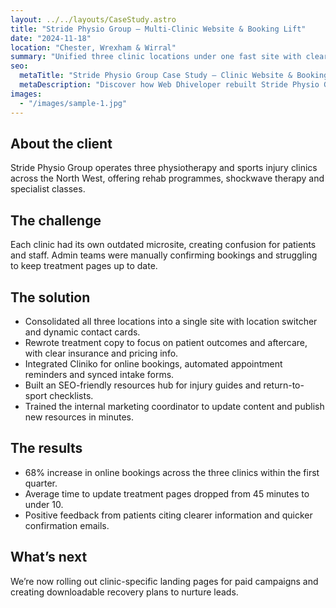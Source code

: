 ```yaml
---
layout: ../../layouts/CaseStudy.astro
title: "Stride Physio Group — Multi-Clinic Website & Booking Lift"
date: "2024-11-18"
location: "Chester, Wrexham & Wirral"
summary: "Unified three clinic locations under one fast site with clear treatment pathways and online booking integrations."
seo:
  metaTitle: "Stride Physio Group Case Study — Clinic Website & Booking Growth"
  metaDescription: "Discover how Web Dhiveloper rebuilt Stride Physio Group’s website, improved conversion copy and increased bookings by 68%."
images:
  - "/images/sample-1.jpg"
---
```


## About the client
Stride Physio Group operates three physiotherapy and sports injury clinics across the North West, offering rehab programmes, shockwave therapy and specialist classes.

## The challenge
Each clinic had its own outdated microsite, creating confusion for patients and staff. Admin teams were manually confirming bookings and struggling to keep treatment pages up to date.

## The solution
- Consolidated all three locations into a single site with location switcher and dynamic contact cards.
- Rewrote treatment copy to focus on patient outcomes and aftercare, with clear insurance and pricing info.
- Integrated Cliniko for online bookings, automated appointment reminders and synced intake forms.
- Built an SEO-friendly resources hub for injury guides and return-to-sport checklists.
- Trained the internal marketing coordinator to update content and publish new resources in minutes.

## The results
- 68% increase in online bookings across the three clinics within the first quarter.
- Average time to update treatment pages dropped from 45 minutes to under 10.
- Positive feedback from patients citing clearer information and quicker confirmation emails.

## What’s next
We’re now rolling out clinic-specific landing pages for paid campaigns and creating downloadable recovery plans to nurture leads.
